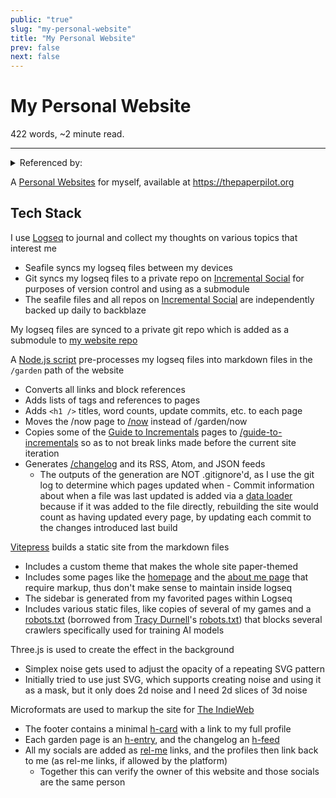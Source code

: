 ```yaml
---
public: "true"
slug: "my-personal-website"
title: "My Personal Website"
prev: false
next: false
---
```

<script setup>
import { data } from '../../git.data.ts';
import { useData } from 'vitepress';
const pageData = useData();
</script>
<h1 class="p-name">My Personal Website</h1>
<p>422 words, ~2 minute read. <span v-html="data[`site/${pageData.page.value.relativePath}`]" /></p>
<hr/>

<details><summary>Referenced by:</summary><a href="/garden/the-small-web">The Small Web</a></details>

A [Personal Websites](/garden/the-small-web) for myself, available at https://thepaperpilot.org

## Tech Stack

I use [Logseq](/garden/logseq) to journal and collect my thoughts on various topics that interest me
- Seafile syncs my logseq files between my devices
- Git syncs my logseq files to a private repo on [Incremental Social](/garden/incremental-social) for purposes of version control and using as a submodule
- The seafile files and all repos on [Incremental Social](/garden/incremental-social) are independently backed up daily to backblaze

My logseq files are synced to a private git repo which is added as a submodule to [my website repo](https://code.incremental.social/thepaperpilot/pages)

A [Node.js script](https://code.incremental.social/thepaperpilot/pages/src/branch/master/build_garden.js) pre-processes my logseq files into markdown files in the `/garden` path of the website
- Converts all links and block references
- Adds lists of tags and references to pages
- Adds `<h1 />` titles, word counts, update commits, etc. to each page
- Moves the /now page to [/now](https://thepaperpilot.org/now) instead of /garden/now
- Copies some of the [Guide to Incrementals](/garden/guide-to-incrementals) pages to [/guide-to-incrementals](https://thepaperpilot.org/guide-to-incrementals/) so as to not break links made before the current site iteration
- Generates [/changelog](https://www.thepaperpilot.org/changelog/) and its RSS, Atom, and JSON feeds
	- The outputs of the generation are NOT .gitignore'd, as I use the git log to determine which pages updated when
<span id="66757760-16ab-4777-976e-8bcbac053923">	- Commit information about when a file was last updated is added via a [data loader](https://vitepress.dev/guide/data-loading) because if it was added to the file directly, rebuilding the site would count as having updated every page, by updating each commit to the changes introduced last build</span>

[Vitepress](/garden/vitepress) builds a static site from the markdown files
- Includes a custom theme that makes the whole site paper-themed
- Includes some pages like the [homepage](https://thepaperpilot.org) and the [about me page](https://thepaperpilot.org/about) that require markup, thus don't make sense to maintain inside logseq
- The sidebar is generated from my favorited pages within Logseq
- Includes various static files, like copies of several of my games and a [robots.txt](https://www.thepaperpilot.org/robots.txt) (borrowed from [Tracy Durnell](https://tracydurnell.com/)'s [robots.txt](https://tracydurnell.com/robots.txt)) that blocks several crawlers specifically used for training AI models

Three.js is used to create the effect in the background
- Simplex noise gets used to adjust the opacity of a repeating SVG pattern
- Initially tried to use just SVG, which supports creating noise and using it as a mask, but it only does 2d noise and I need 2d slices of 3d noise

Microformats are used to markup the site for [The IndieWeb](/garden/the-small-web)
- The footer contains a minimal [h-card](https://microformats.org/wiki/h-card) with a link to my full profile
- Each garden page is an [h-entry](https://indieweb.org/h-entry), and the changelog an [h-feed](https://indieweb.org/h-feed)
- All my socials are added as [rel-me](https://indieweb.org/rel-me) links, and the profiles then link back to me (as rel-me links, if allowed by the platform)
	- Together this can verify the owner of this website and those socials are the same person
